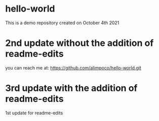 # hello-world
This is a demo repository created on October 4th 2021
# 2nd update without the addition of readme-edits
you can reach me at: https://github.com/alimpoco/hello-world.git
# 3rd update with the addition of readme-edits
1st update for readme-edits
